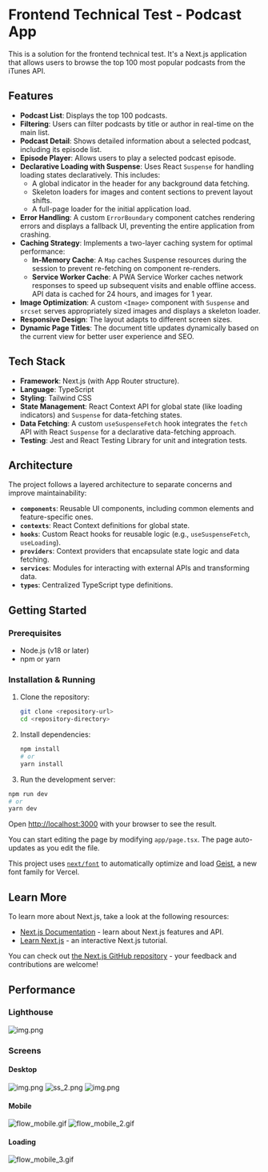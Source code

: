 # Frontend Technical Test - Podcast App

This is a solution for the frontend technical test. It's a Next.js application that allows users to browse the top 100 most popular podcasts from the iTunes API.

## Features

- **Podcast List**: Displays the top 100 podcasts.
- **Filtering**: Users can filter podcasts by title or author in real-time on the main list.
- **Podcast Detail**: Shows detailed information about a selected podcast, including its episode list.
- **Episode Player**: Allows users to play a selected podcast episode.
- **Declarative Loading with Suspense**: Uses React `Suspense` for handling loading states declaratively. This includes:
    - A global indicator in the header for any background data fetching.
    - Skeleton loaders for images and content sections to prevent layout shifts.
    - A full-page loader for the initial application load.
- **Error Handling**: A custom `ErrorBoundary` component catches rendering errors and displays a fallback UI, preventing the entire application from crashing.
- **Caching Strategy**: Implements a two-layer caching system for optimal performance:
    - **In-Memory Cache**: A `Map` caches Suspense resources during the session to prevent re-fetching on component re-renders.
    - **Service Worker Cache**: A PWA Service Worker caches network responses to speed up subsequent visits and enable offline access. API data is cached for 24 hours, and images for 1 year.
- **Image Optimization**: A custom `<Image>` component with `Suspense` and `srcset` serves appropriately sized images and displays a skeleton loader.
- **Responsive Design**: The layout adapts to different screen sizes.
- **Dynamic Page Titles**: The document title updates dynamically based on the current view for better user experience and SEO.

## Tech Stack

- **Framework**: Next.js (with App Router structure).
- **Language**: TypeScript
- **Styling**: Tailwind CSS
- **State Management**: React Context API for global state (like loading indicators) and `Suspense` for data-fetching states.
- **Data Fetching**: A custom `useSuspenseFetch` hook integrates the `fetch` API with React `Suspense` for a declarative data-fetching approach.
- **Testing**: Jest and React Testing Library for unit and integration tests.

## Architecture

The project follows a layered architecture to separate concerns and improve maintainability:
- **`components`**: Reusable UI components, including common elements and feature-specific ones.
- **`contexts`**: React Context definitions for global state.
- **`hooks`**: Custom React hooks for reusable logic (e.g., `useSuspenseFetch`, `useLoading`).
- **`providers`**: Context providers that encapsulate state logic and data fetching.
- **`services`**: Modules for interacting with external APIs and transforming data.
- **`types`**: Centralized TypeScript type definitions.

## Getting Started

### Prerequisites

- Node.js (v18 or later)
- npm or yarn

### Installation & Running

1.  Clone the repository:
    ```bash
    git clone <repository-url>
    cd <repository-directory>
    ```

2.  Install dependencies:
    ```bash
    npm install
    # or
    yarn install
    ```

3.  Run the development server:
```bash
npm run dev
# or
yarn dev
```

Open [http://localhost:3000](http://localhost:3000) with your browser to see the result.

You can start editing the page by modifying `app/page.tsx`. The page auto-updates as you edit the file.

This project uses [`next/font`](https://nextjs.org/docs/app/building-your-application/optimizing/fonts) to automatically optimize and load [Geist](https://vercel.com/font), a new font family for Vercel.

## Learn More

To learn more about Next.js, take a look at the following resources:

- [Next.js Documentation](https://nextjs.org/docs) - learn about Next.js features and API.
- [Learn Next.js](https://nextjs.org/learn) - an interactive Next.js tutorial.

You can check out [the Next.js GitHub repository](https://github.com/vercel/next.js) - your feedback and contributions are welcome!

## Performance
### Lighthouse
![img.png](public/assets/img.png)

### Screens
#### Desktop
![img.png](public/assets/ss_1.png)
![ss_2.png](public/assets/ss_2.png)
![img.png](public/assets/ss_3.png)
#### Mobile
![flow_mobile.gif](public/assets/flow_mobile.gif)
![flow_mobile_2.gif](public/assets/flow_mobile_2.gif)
#### Loading
![flow_mobile_3.gif](public/assets/flow_mobile_3.gif)
